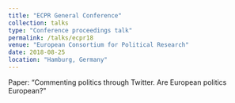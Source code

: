 ```yaml
---
title: "ECPR General Conference"
collection: talks
type: "Conference proceedings talk"
permalink: /talks/ecpr18
venue: "European Consortium for Political Research"
date: 2018-08-25
location: "Hamburg, Germany"
---
```


Paper: “Commenting politics through Twitter. Are European politics European?"